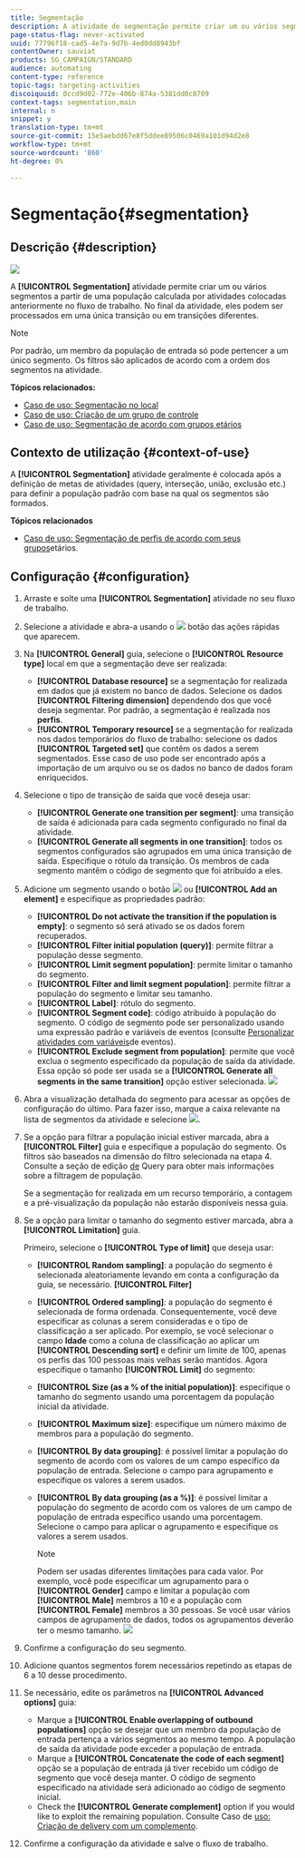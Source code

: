 ```yaml
---
title: Segmentação
description: A atividade de segmentação permite criar um ou vários segmentos a partir de uma população calculada pelas atividades colocadas anteriormente no fluxo de trabalho.
page-status-flag: never-activated
uuid: 77796f18-cad5-4e7a-9d7b-4ed0dd8943bf
contentOwner: sauviat
products: SG_CAMPAIGN/STANDARD
audience: automating
content-type: reference
topic-tags: targeting-activities
discoiquuid: 0ccd9d02-772e-406b-874a-5381dd0c8709
context-tags: segmentation,main
internal: n
snippet: y
translation-type: tm+mt
source-git-commit: 15e5aebdd67e8f5ddee89506c0469a101d94d2e8
workflow-type: tm+mt
source-wordcount: '860'
ht-degree: 0%

---
```



# Segmentação{#segmentation}

## Descrição {#description}

![](assets/segmentation.png)

A **[!UICONTROL Segmentation]** atividade permite criar um ou vários segmentos a partir de uma população calculada por atividades colocadas anteriormente no fluxo de trabalho. No final da atividade, eles podem ser processados em uma única transição ou em transições diferentes.

>[!NOTE]
>
>Por padrão, um membro da população de entrada só pode pertencer a um único segmento. Os filtros são aplicados de acordo com a ordem dos segmentos na atividade.

**Tópicos relacionados:**
* [Caso de uso: Segmentação no local](../../automating/using/workflow-segmentation-location.md)
* [Caso de uso: Criação de um grupo de controle](../../automating/using/workflow-control-group.md)
* [Caso de uso: Segmentação de acordo com grupos etários](../../automating/using/segmentation-age-groups.md)

## Contexto de utilização {#context-of-use}

A **[!UICONTROL Segmentation]** atividade geralmente é colocada após a definição de metas de atividades (query, interseção, união, exclusão etc.) para definir a população padrão com base na qual os segmentos são formados.

**Tópicos relacionados**

* [Caso de uso: Segmentação de perfis de acordo com seus grupos](../../automating/using/segmentation-age-groups.md)etários.

## Configuração {#configuration}

1. Arraste e solte uma **[!UICONTROL Segmentation]** atividade no seu fluxo de trabalho.
1. Selecione a atividade e abra-a usando o ![](assets/edit_darkgrey-24px.png) botão das ações rápidas que aparecem.
1. Na **[!UICONTROL General]** guia, selecione o **[!UICONTROL Resource type]** local em que a segmentação deve ser realizada:

   * **[!UICONTROL Database resource]** se a segmentação for realizada em dados que já existem no banco de dados. Selecione os dados **[!UICONTROL Filtering dimension]** dependendo dos que você deseja segmentar. Por padrão, a segmentação é realizada nos **perfis**.
   * **[!UICONTROL Temporary resource]** se a segmentação for realizada nos dados temporários do fluxo de trabalho: selecione os dados **[!UICONTROL Targeted set]** que contêm os dados a serem segmentados. Esse caso de uso pode ser encontrado após a importação de um arquivo ou se os dados no banco de dados foram enriquecidos.

1. Selecione o tipo de transição de saída que você deseja usar:

   * **[!UICONTROL Generate one transition per segment]**: uma transição de saída é adicionada para cada segmento configurado no final da atividade.
   * **[!UICONTROL Generate all segments in one transition]**: todos os segmentos configurados são agrupados em uma única transição de saída. Especifique o rótulo da transição. Os membros de cada segmento mantêm o código de segmento que foi atribuído a eles.

1. Adicione um segmento usando o botão ![](assets/add_darkgrey-24px.png) ou **[!UICONTROL Add an element]** e especifique as propriedades padrão:

   * **[!UICONTROL Do not activate the transition if the population is empty]**: o segmento só será ativado se os dados forem recuperados.
   * **[!UICONTROL Filter initial population (query)]**: permite filtrar a população desse segmento.
   * **[!UICONTROL Limit segment population]**: permite limitar o tamanho do segmento.
   * **[!UICONTROL Filter and limit segment population]**: permite filtrar a população do segmento e limitar seu tamanho.
   * **[!UICONTROL Label]**: rótulo do segmento.
   * **[!UICONTROL Segment code]**: código atribuído à população do segmento. O código de segmento pode ser personalizado usando uma expressão padrão e variáveis de eventos (consulte [Personalizar atividades com variáveis](../../automating/using/calling-a-workflow-with-external-parameters.md#customizing-activities-with-events-variables)de eventos).
   * **[!UICONTROL Exclude segment from population]**: permite que você exclua o segmento especificado da população de saída da atividade. Essa opção só pode ser usada se a **[!UICONTROL Generate all segments in the same transition]** opção estiver selecionada.
   ![](assets/wkf_segment_new_segment.png)

1. Abra a visualização detalhada do segmento para acessar as opções de configuração do último. Para fazer isso, marque a caixa relevante na lista de segmentos da atividade e selecione ![](assets/wkf_segment_parameters_24px.png).
1. Se a opção para filtrar a população inicial estiver marcada, abra a **[!UICONTROL Filter]** guia e especifique a população do segmento. Os filtros são baseados na dimensão do filtro selecionada na etapa 4. Consulte a seção de edição [de](../../automating/using/editing-queries.md) Query para obter mais informações sobre a filtragem de população.

   Se a segmentação for realizada em um recurso temporário, a contagem e a pré-visualização da população não estarão disponíveis nessa guia.

1. Se a opção para limitar o tamanho do segmento estiver marcada, abra a **[!UICONTROL Limitation]** guia.

   Primeiro, selecione o **[!UICONTROL Type of limit]** que deseja usar:

   * **[!UICONTROL Random sampling]**: a população do segmento é selecionada aleatoriamente levando em conta a configuração da guia, se necessário. **[!UICONTROL Filter]**
   * **[!UICONTROL Ordered sampling]**: a população do segmento é selecionada de forma ordenada. Consequentemente, você deve especificar as colunas a serem consideradas e o tipo de classificação a ser aplicado. Por exemplo, se você selecionar o campo **Idade** como a coluna de classificação ao aplicar um **[!UICONTROL Descending sort]** e definir um limite de 100, apenas os perfis das 100 pessoas mais velhas serão mantidos.
   Agora especifique o tamanho **[!UICONTROL Limit]** do segmento:

   * **[!UICONTROL Size (as a % of the initial population)]**: especifique o tamanho do segmento usando uma porcentagem da população inicial da atividade.
   * **[!UICONTROL Maximum size]**: especifique um número máximo de membros para a população do segmento.
   * **[!UICONTROL By data grouping]**: é possível limitar a população do segmento de acordo com os valores de um campo específico da população de entrada. Selecione o campo para agrupamento e especifique os valores a serem usados.
   * **[!UICONTROL By data grouping (as a %)]**: é possível limitar a população do segmento de acordo com os valores de um campo de população de entrada específico usando uma porcentagem. Selecione o campo para aplicar o agrupamento e especifique os valores a serem usados.

      >[!NOTE]
      >
      >Podem ser usadas diferentes limitações para cada valor. Por exemplo, você pode especificar um agrupamento para o **[!UICONTROL Gender]** campo e limitar a população com **[!UICONTROL Male]** membros a 10 e a população com **[!UICONTROL Female]** membros a 30 pessoas. Se você usar vários campos de agrupamento de dados, todos os agrupamentos deverão ter o mesmo tamanho.
   ![](assets/wkf_segment_limit_by_grouping.png)

1. Confirme a configuração do seu segmento.
1. Adicione quantos segmentos forem necessários repetindo as etapas de 6 a 10 desse procedimento.
1. Se necessário, edite os parâmetros na **[!UICONTROL Advanced options]** guia:

   * Marque a **[!UICONTROL Enable overlapping of outbound populations]** opção se desejar que um membro da população de entrada pertença a vários segmentos ao mesmo tempo. A população de saída da atividade pode exceder a população de entrada.
   * Marque a **[!UICONTROL Concatenate the code of each segment]** opção se a população de entrada já tiver recebido um código de segmento que você deseja manter. O código de segmento especificado na atividade será adicionado ao código de segmento inicial.
   * Check the **[!UICONTROL Generate complement]** option if you would like to exploit the remaining population. Consulte Caso de [uso: Criação de delivery com um complemento](../../automating/using/workflow-created-query-with-complement.md).

1. Confirme a configuração da atividade e salve o fluxo de trabalho.
